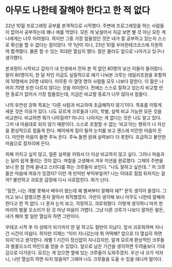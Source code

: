 # 아무도 나한테 잘해야 한다고 한 적 없다
22년 10월 프로그래밍 공부를 본격적으로 시작했다. 주변에 프로그래밍을 하는 사람들이 없어서 공부하는데 꽤나 애를 먹었다. 모든 게 낯설어서 지금 보면 별 것 아닌 모든 게 나에게는 너무 어려웠다. 하지만 그중 가장 힘들었던 것은 내가 잘 공부하고 있는지 스스로 확신을 할 수 없다는 점이었다. 약 1년이 지나, 23년 10월 우아한테크코스에 지원하여 합격했다. 물론 할 수 있는 최대한 열심히 했다. 잘은 몰라도 앞으로 나아가고 있구나 생각했다.

본과정이 시작되고 갑자기 내 인생에서 전혀 본 적 없던 80명의 낯선 이들이 들어왔다. 말이 80명이지, 한 달 차인 지금도 실질적으로 얘기 나눠본 크루는 데일리조원을 포함하여 10명에서 20명 내외다. 아무튼 이 열댓 명의 사람들 모두 나보다 잘한다. 이 말은 나머지 70명 또한 다르지 않다는 것을 의미한다. 전에는 스스로 잘하고 있는지 비교할 만한 동료가 없어서 가장 힘들었는데, 지금은 비교할 동료가 너무 많아서 힘들다.

나의 유연성 강화 목표는 ‘다른 사람과 비교하여 조급해하지 않기’이다. 목표를 이렇게 세운 것은 이유가 있다. 나도 모르게 크루들과 나이, 학벌, 실력 비교 가능한 모든 것을 비교한다. 비교하면 뭐가 나아질까? 아니다. 나아지는 게 없다는 것은 나도 알고 있다. 그저 내 마음대로 되지 않기 때문이다. 스스로 조절할 수 없는 ‘비교’라는 행위가 나 자신을 환상적으로 힘들게 한다. 페어에게 짐이 될까 눈치를 보고 괜스레 미안한 마음이 든다. 미안한 마음이 들면 주눅 든다. 주눅 들면 원래 실력보다 더 못한다. 조급하고 불안한 마음으로 잠자리에 든다.

피해 끼치고 싶지 않고, 얼른 실력을 키워서 더 이상 비교하지 않고 싶다. 그러나 마음과는 달리 쉽게 풀리는 것이 없다. 며칠을 고생해서 겨우 미션을 완료했다. 그제야 주변을 보니 한 참 전에 끝내고 스터디를 하는 크루들이 보인다. “나도 잘하고 싶은데..” 저 크루들은 마음에 여유가 있겠지? 이런 게 빈익빈 부익부일까? 나는 이대로 점점 뒤처지는 걸까? 불안하고 괴로운 감정에 다시 사로잡힌다. 화가 난다.

“잠깐, 나는 개발 못해서 배우러 왔는데 왜 벌써부터 잘해야 돼?” 문득 생각이 들었다. 그러고 보니 잘했으면 혼자 알아서 취직했겠지. 가만히 생각해 보니 아무도 나한테 잘해야 한다고 한 적 없다. 나 혼자 눈치 보고, 걱정하고, 괴로워했다. 이렇게 생각하니 마치 한 마리의 벌꿀 오소리가 된 것 마냥 마음이 가볍다. 그냥 다른 크루가 나보다 잘하든 말든, 내가 해야 할 일만 열심히 하면 그만이다.

우테코 시작 후 이 상태가 되기까지 한 달 하고도 절반이 지났다. 앞서 괴로워하며 지나간 시간이 아쉽다. 하지만 이제는 “이미 지나갔는데 뭐 어떡해? 앞으로 더 열심히 하면 되지”라고 생각한다. 레벨 1 기간이 정신없이 지나갔지만, 알게 모르게 환상적인 크루들과 벌꿀오소리 마인드를 얻을 수 있었다. 앞으로 남은 기간을 생각하면 두려움보다 기대감으로 다가온다. 모르는 게 있으면 옆에 있는 크루들이 도와주겠지. 우선 내 코가 석자니, 나만 열심히 하면 되지 않을까? 그래야 나도 크루들을 도울 수 있을 테니까 말이다.
